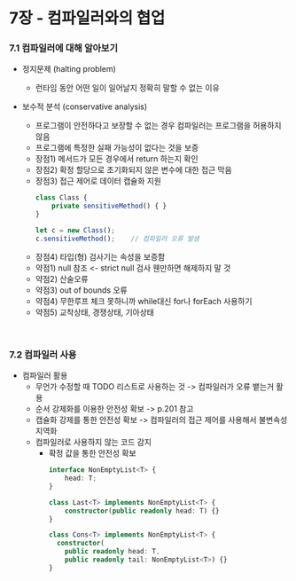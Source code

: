 # 7장 - 컴파일러와의 협업

### 7.1 컴파일러에 대해 알아보기

- 정지문제 (halting problem)
  - 런타임 동안 어떤 일이 일어날지 정확히 말할 수 없는 이유

- 보수적 분석 (conservative analysis)
  - 프로그램이 안전하다고 보장할 수 없는 경우 컴파일러는 프로그램을 허용하지 않음
  - 프로그램에 특정한 실패 가능성이 없다는 것을 보증
  - 장점1) 메서드가 모든 경우에서 return 하는지 확인
  - 장점2) 확정 할당으로 초기화되지 않은 변수에 대한 접근 막음
  - 장점3) 접근 제어로 데이터 캡슐화 지원
    ```typescript
    class Class {
        private sensitiveMethod() { }
    }
    
    let c = new Class();
    c.sensitiveMethod();    // 컴파일러 오류 발생
    ```
  - 장점4) 타입(형) 검사기는 속성을 보증함
  - 약점1) null 참조 <- strict null 검사 웬만하면 해제하지 말 것
  - 약점2) 산술오류
  - 약점3) out of bounds 오류
  - 약점4) 무한루프 체크 못하니까 while대신 for나 forEach 사용하기
  - 약점5) 교착상태, 경쟁상태, 기아상태

<br>

### 7.2 컴파일러 사용
- 컴파일러 활용
  - 무언가 수정할 때 TODO 리스트로 사용하는 것 -> 컴파일러가 오류 뱉는거 활용
  - 순서 강제화를 이용한 안전성 확보 -> p.201 참고
  - 캡슐화 강제를 통한 안전성 확보 -> 컴파일러의 접근 제어를 사용해서 불변속성 지역화
  - 컴파일러로 사용하지 않는 코드 감지
    - 확정 값을 통한 안전성 확보
      ```typescript
      interface NonEmptyList<T> {
          head: T;
      }
    
      class Last<T> implements NonEmptyList<T> {
          constructor(public readonly head: T) {}
      }
    
      class Cons<T> implements NonEmptyList<T> {
        constructor(
          public readonly head: T,
          public readonly tail: NonEmptyList<T>) {}
      }
      ```











